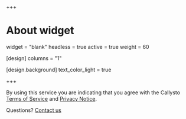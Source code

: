 +++
# About widget
widget = "blank"
headless = true
active = true
weight = 60

[design]
  columns = "1"

[design.background]
  text_color_light = true

+++

By using this service you are indicating that you agree with the Callysto [Terms
of
Service](https://callysto.ca/wp-content/uploads/2019/07/CallystoTermsofService-July2019.pdf)
and [Privacy
Notice](https://callysto.ca/wp-content/uploads/2019/07/CallystoPrivacyNotice-July2019.pdf).

Questions? [Contact us](mailto:support@callysto.ca)
